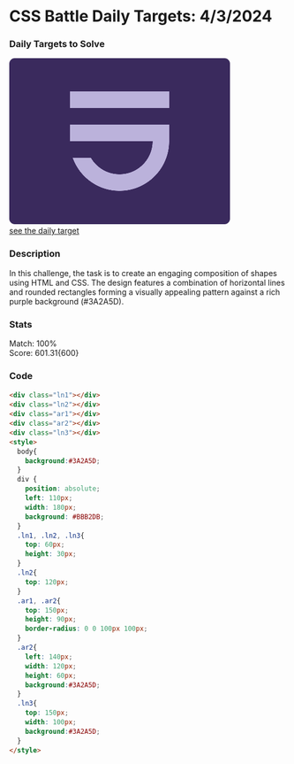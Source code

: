 # CSS Battle Daily Targets: 4/3/2024

### Daily Targets to Solve
![picture of daily target](./images/4.png)  
[see the daily target](https://cssbattle.dev/play/boTcLcuINkHJYy5zIVFM)

### Description

In this challenge, the task is to create an engaging composition of shapes using HTML and CSS. The design features a combination of horizontal lines and rounded rectangles forming a visually appealing pattern against a rich purple background (#3A2A5D).

### Stats
Match: 100%  
Score: 601.31{600}

### Code

```html
<div class="ln1"></div>
<div class="ln2"></div>
<div class="ar1"></div>
<div class="ar2"></div>
<div class="ln3"></div>
<style>
  body{
    background:#3A2A5D;
  }
  div {
    position: absolute;
    left: 110px;
    width: 180px;
    background: #BBB2DB;
  }
  .ln1, .ln2, .ln3{
    top: 60px;
    height: 30px;
  }
  .ln2{
    top: 120px;
  }
  .ar1, .ar2{
    top: 150px;
    height: 90px;
    border-radius: 0 0 100px 100px;
  }
  .ar2{
    left: 140px;
    width: 120px;
    height: 60px;
    background:#3A2A5D;
  }
  .ln3{
    top: 150px;
    width: 100px;
    background:#3A2A5D;
  }
</style>
```
